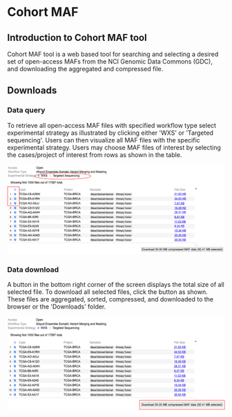 # Cohort MAF

## Introduction to Cohort MAF tool
Cohort MAF tool is a web based tool for searching and selecting a desired set of open-access MAFs from the NCI Genomic Data Commons (GDC), and downloading the aggregated and compressed file. 

## Downloads

### Data query

To retrieve all open-access MAF files with specified workflow type select experimental strategy as illustrated by clicking either 'WXS' or 'Targeted sequencing'. Users can then visualize all MAF files with the specific experimental strategy. Users may choose MAF files of interest by selecting the cases/project of interest from rows as shown in the table.

[![Querying Data to retrieve MAF files](./images/CohortMAF/Data_query.png)](./images/CohortMAF/Data_query.png 'Click to see the full image.')

### Data download

A button in the bottom right corner of the screen displays the total size of all selected file. To download all selected files, click the button as shown. These files are aggregated, sorted, compressed, and downloaded to the browser or the 'Downloads' folder.

[![Downloading Data to retrieve the aggregated, sorted and compressed MAF files](./images/CohortMAF/Data_download.png)](./images/CohortMAF/Data_download.png 'Click to see the full image.')




